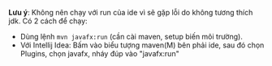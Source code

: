 **Lưu ý**: Không nên chạy với run của ide vì sẽ gặp lỗi do không tương thích jdk. Có 2 cách để chạy:  
-    Dùng lệnh `mvn javafx:run` (cần cài maven, setup biến môi trường).
-    Với Intellij Idea: Bấm vào biểu tượng maven(M) bên phải ide, sau đó chọn Plugins, chọn javafx, nháy đúp vào "javafx:run"
